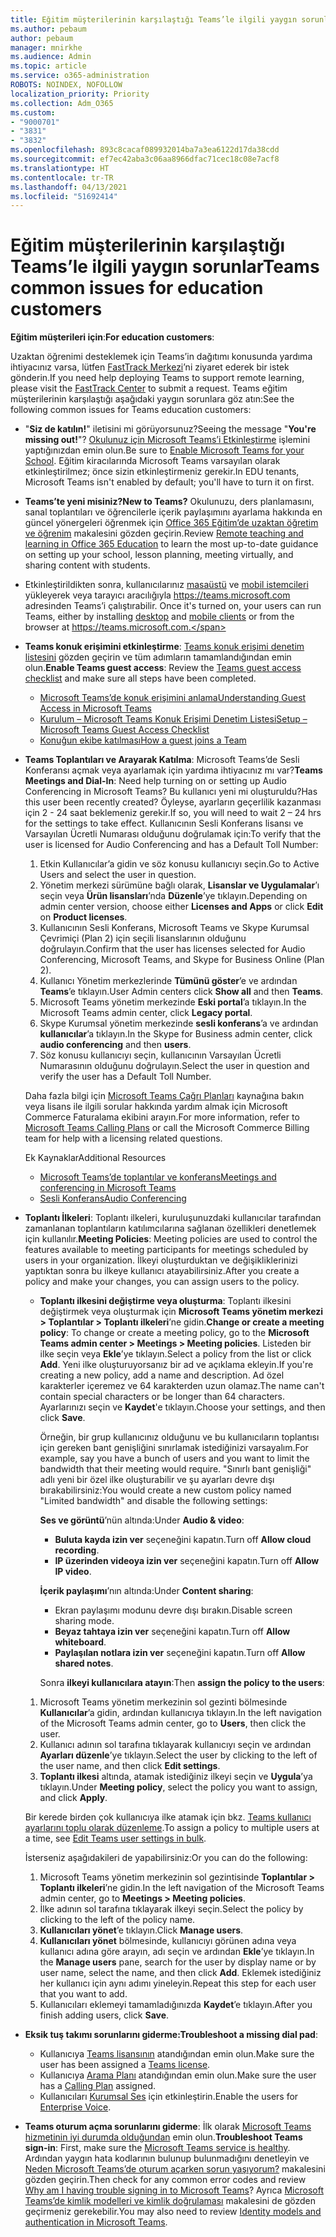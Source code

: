 ```yaml
---
title: Eğitim müşterilerinin karşılaştığı Teams’le ilgili yaygın sorunlar
ms.author: pebaum
author: pebaum
manager: mnirkhe
ms.audience: Admin
ms.topic: article
ms.service: o365-administration
ROBOTS: NOINDEX, NOFOLLOW
localization_priority: Priority
ms.collection: Adm_O365
ms.custom:
- "9000701"
- "3831"
- "3832"
ms.openlocfilehash: 893c8cacaf089932014ba7a3ea6122d17da38cdd
ms.sourcegitcommit: ef7ec42aba3c06aa8966dfac71cec18c08e7acf8
ms.translationtype: HT
ms.contentlocale: tr-TR
ms.lasthandoff: 04/13/2021
ms.locfileid: "51692414"
---
```

# <a name="teams-common-issues-for-education-customers"></a><span data-ttu-id="85c79-102">Eğitim müşterilerinin karşılaştığı Teams’le ilgili yaygın sorunlar</span><span class="sxs-lookup"><span data-stu-id="85c79-102">Teams common issues for education customers</span></span>

<span data-ttu-id="85c79-103">**Eğitim müşterileri için**:</span><span class="sxs-lookup"><span data-stu-id="85c79-103">**For education customers**:</span></span>

<span data-ttu-id="85c79-104">Uzaktan öğrenimi desteklemek için Teams’in dağıtımı konusunda yardıma ihtiyacınız varsa, lütfen [FastTrack Merkezi](https://www.microsoft.com/fasttrack)’ni ziyaret ederek bir istek gönderin.</span><span class="sxs-lookup"><span data-stu-id="85c79-104">If you need help deploying Teams to support remote learning, please visit the [FastTrack Center](https://www.microsoft.com/fasttrack) to submit a request.</span></span> <span data-ttu-id="85c79-105">Teams eğitim müşterilerinin karşılaştığı aşağıdaki yaygın sorunlara göz atın:</span><span class="sxs-lookup"><span data-stu-id="85c79-105">See the following common issues for Teams education customers:</span></span>

- <span data-ttu-id="85c79-106">"**Siz de katılın!**" iletisini mi görüyorsunuz?</span><span class="sxs-lookup"><span data-stu-id="85c79-106">Seeing the message "**You're missing out!**"?</span></span> <span data-ttu-id="85c79-107">[Okulunuz için Microsoft Teams’i Etkinleştirme](https://docs.microsoft.com/microsoft-365/education/intune-edu-trial/enable-microsoft-teams) işlemini yaptığınızdan emin olun.</span><span class="sxs-lookup"><span data-stu-id="85c79-107">Be sure to [Enable Microsoft Teams for your School](https://docs.microsoft.com/microsoft-365/education/intune-edu-trial/enable-microsoft-teams).</span></span> <span data-ttu-id="85c79-108">Eğitim kiracılarında Microsoft Teams varsayılan olarak etkinleştirilmez; önce sizin etkinleştirmeniz gerekir.</span><span class="sxs-lookup"><span data-stu-id="85c79-108">In EDU tenants, Microsoft Teams isn't enabled by default; you'll have to turn it on first.</span></span>

- <span data-ttu-id="85c79-109">**Teams’te yeni misiniz?**</span><span class="sxs-lookup"><span data-stu-id="85c79-109">**New to Teams?**</span></span> <span data-ttu-id="85c79-110">Okulunuzu, ders planlamasını, sanal toplantıları ve öğrencilerle içerik paylaşımını ayarlama hakkında en güncel yönergeleri öğrenmek için [Office 365 Eğitim’de uzaktan öğretim ve öğrenim](https://support.office.com/article/remote-teaching-and-learning-in-office-365-education-f651ccae-7b65-478b-8366-51bb884025c4) makalesini gözden geçirin.</span><span class="sxs-lookup"><span data-stu-id="85c79-110">Review [Remote teaching and learning in Office 365 Education](https://support.office.com/article/remote-teaching-and-learning-in-office-365-education-f651ccae-7b65-478b-8366-51bb884025c4) to learn the most up-to-date guidance on setting up your school, lesson planning, meeting virtually, and sharing content with students.</span></span>

- <span data-ttu-id="85c79-111">Etkinleştirildikten sonra, kullanıcılarınız [masaüstü](https://docs.microsoft.com/MicrosoftTeams/get-clients#desktop-client) ve [mobil istemcileri](https://docs.microsoft.com/MicrosoftTeams/get-clients#mobile-clients) yükleyerek veya tarayıcı aracılığıyla https://teams.microsoft.com adresinden Teams’i çalıştırabilir. </span><span class="sxs-lookup"><span data-stu-id="85c79-111">Once it's turned on, your users can run Teams, either by installing [desktop](https://docs.microsoft.com/MicrosoftTeams/get-clients#desktop-client) and [mobile clients](https://docs.microsoft.com/MicrosoftTeams/get-clients#mobile-clients) or from the browser at https://teams.microsoft.com.</span></span>

- <span data-ttu-id="85c79-112">**Teams konuk erişimini etkinleştirme**: [Teams konuk erişimi denetim listesini](https://docs.microsoft.com/microsoftteams/guest-access-checklist) gözden geçirin ve tüm adımların tamamlandığından emin olun.</span><span class="sxs-lookup"><span data-stu-id="85c79-112">**Enable Teams guest access**: Review the [Teams guest access checklist](https://docs.microsoft.com/microsoftteams/guest-access-checklist) and make sure all steps have been completed.</span></span>
    - [<span data-ttu-id="85c79-113">Microsoft Teams’de konuk erişimini anlama</span><span class="sxs-lookup"><span data-stu-id="85c79-113">Understanding Guest Access in Microsoft Teams</span></span>](https://docs.microsoft.com/microsoftteams/guest-access)
    - [<span data-ttu-id="85c79-114">Kurulum – Microsoft Teams Konuk Erişimi Denetim Listesi</span><span class="sxs-lookup"><span data-stu-id="85c79-114">Setup – Microsoft Teams Guest Access Checklist</span></span>](https://docs.microsoft.com/microsoftteams/guest-access-checklist)
    - [<span data-ttu-id="85c79-115">Konuğun ekibe katılması</span><span class="sxs-lookup"><span data-stu-id="85c79-115">How a guest joins a Team</span></span>](https://docs.microsoft.com/microsoftteams/guest-joins)

- <span data-ttu-id="85c79-116">**Teams Toplantıları ve Arayarak Katılma**: Microsoft Teams’de Sesli Konferansı açmak veya ayarlamak için yardıma ihtiyacınız mı var?</span><span class="sxs-lookup"><span data-stu-id="85c79-116">**Teams Meetings and Dial-In**: Need help turning on or setting up Audio Conferencing in Microsoft Teams?</span></span> <span data-ttu-id="85c79-117">Bu kullanıcı yeni mi oluşturuldu?</span><span class="sxs-lookup"><span data-stu-id="85c79-117">Has this user been recently created?</span></span> <span data-ttu-id="85c79-118">Öyleyse, ayarların geçerlilik kazanması için 2 - 24 saat beklemeniz gerekir.</span><span class="sxs-lookup"><span data-stu-id="85c79-118">If so, you will need to wait 2 – 24 hrs for the settings to take effect.</span></span> <span data-ttu-id="85c79-119">Kullanıcının Sesli Konferans lisansı ve Varsayılan Ücretli Numarası olduğunu doğrulamak için:</span><span class="sxs-lookup"><span data-stu-id="85c79-119">To verify that the user is licensed for Audio Conferencing and has a Default Toll Number:</span></span>
    1. <span data-ttu-id="85c79-120">Etkin Kullanıcılar’a gidin ve söz konusu kullanıcıyı seçin.</span><span class="sxs-lookup"><span data-stu-id="85c79-120">Go to Active Users and select the user in question.</span></span>
    2. <span data-ttu-id="85c79-121">Yönetim merkezi sürümüne bağlı olarak, **Lisanslar ve Uygulamalar**’ı seçin veya **Ürün lisansları**’nda **Düzenle**’ye tıklayın.</span><span class="sxs-lookup"><span data-stu-id="85c79-121">Depending on admin center version, choose either **Licenses and Apps** or click **Edit** on **Product licenses**.</span></span>
    3. <span data-ttu-id="85c79-122">Kullanıcının Sesli Konferans, Microsoft Teams ve Skype Kurumsal Çevrimiçi (Plan 2) için seçili lisanslarının olduğunu doğrulayın.</span><span class="sxs-lookup"><span data-stu-id="85c79-122">Confirm that the user has licenses selected for Audio Conferencing, Microsoft Teams, and Skype for Business Online (Plan 2).</span></span>
    4. <span data-ttu-id="85c79-123">Kullanıcı Yönetim merkezlerinde **Tümünü göster**’e ve ardından **Teams**’e tıklayın.</span><span class="sxs-lookup"><span data-stu-id="85c79-123">User Admin centers click **Show all** and then **Teams**.</span></span>
    5. <span data-ttu-id="85c79-124">Microsoft Teams yönetim merkezinde **Eski portal**’a tıklayın.</span><span class="sxs-lookup"><span data-stu-id="85c79-124">In the Microsoft Teams admin center, click **Legacy portal**.</span></span>
    6. <span data-ttu-id="85c79-125">Skype Kurumsal yönetim merkezinde **sesli konferans**’a ve ardından **kullanıcılar**’a tıklayın.</span><span class="sxs-lookup"><span data-stu-id="85c79-125">In the Skype for Business admin center, click **audio conferencing** and then **users**.</span></span>
    7. <span data-ttu-id="85c79-126">Söz konusu kullanıcıyı seçin, kullanıcının Varsayılan Ücretli Numarasının olduğunu doğrulayın.</span><span class="sxs-lookup"><span data-stu-id="85c79-126">Select the user in question and verify the user has a Default Toll Number.</span></span>

    <span data-ttu-id="85c79-127">Daha fazla bilgi için [Microsoft Teams Çağrı Planları](https://docs.microsoft.com/microsoftteams/calling-plans-for-office-365) kaynağına bakın veya lisans ile ilgili sorular hakkında yardım almak için Microsoft Commerce Faturalama ekibini arayın.</span><span class="sxs-lookup"><span data-stu-id="85c79-127">For more information, refer to [Microsoft Teams Calling Plans](https://docs.microsoft.com/microsoftteams/calling-plans-for-office-365) or call the Microsoft Commerce Billing team for help with a licensing related questions.</span></span>

    <span data-ttu-id="85c79-128">Ek Kaynaklar</span><span class="sxs-lookup"><span data-stu-id="85c79-128">Additional Resources</span></span>

    - [<span data-ttu-id="85c79-129">Microsoft Teams’de toplantılar ve konferans</span><span class="sxs-lookup"><span data-stu-id="85c79-129">Meetings and conferencing in Microsoft Teams</span></span>](https://docs.microsoft.com/microsoftteams/deploy-meetings-microsoft-teams-landing-page)
    - [<span data-ttu-id="85c79-130">Sesli Konferans</span><span class="sxs-lookup"><span data-stu-id="85c79-130">Audio Conferencing</span></span>](https://docs.microsoft.com/microsoftteams/audio-conferencing-in-office-365)

- <span data-ttu-id="85c79-131">**Toplantı İlkeleri**: Toplantı ilkeleri, kuruluşunuzdaki kullanıcılar tarafından zamanlanan toplantıların katılımcılarına sağlanan özellikleri denetlemek için kullanılır.</span><span class="sxs-lookup"><span data-stu-id="85c79-131">**Meeting Policies**: Meeting policies are used to control the features available to meeting participants for meetings scheduled by users in your organization.</span></span> <span data-ttu-id="85c79-132">İlkeyi oluşturduktan ve değişikliklerinizi yaptıktan sonra bu ilkeye kullanıcı atayabilirsiniz.</span><span class="sxs-lookup"><span data-stu-id="85c79-132">After you create a policy and make your changes, you can assign users to the policy.</span></span>

    - <span data-ttu-id="85c79-133">**Toplantı ilkesini değiştirme veya oluşturma**: Toplantı ilkesini değiştirmek veya oluşturmak için **Microsoft Teams yönetim merkezi > Toplantılar > Toplantı ilkeleri**’ne gidin.</span><span class="sxs-lookup"><span data-stu-id="85c79-133">**Change or create a meeting policy**: To change or create a meeting policy, go to the **Microsoft Teams admin center > Meetings > Meeting policies**.</span></span> <span data-ttu-id="85c79-134">Listeden bir ilke seçin veya **Ekle**’ye tıklayın.</span><span class="sxs-lookup"><span data-stu-id="85c79-134">Select a policy from the list or click **Add**.</span></span> <span data-ttu-id="85c79-135">Yeni ilke oluşturuyorsanız bir ad ve açıklama ekleyin.</span><span class="sxs-lookup"><span data-stu-id="85c79-135">If you're creating a new policy, add a name and description.</span></span> <span data-ttu-id="85c79-136">Ad özel karakterler içeremez ve 64 karakterden uzun olamaz.</span><span class="sxs-lookup"><span data-stu-id="85c79-136">The name can't contain special characters or be longer than 64 characters.</span></span> <span data-ttu-id="85c79-137">Ayarlarınızı seçin ve **Kaydet**'e tıklayın.</span><span class="sxs-lookup"><span data-stu-id="85c79-137">Choose your settings, and then click **Save**.</span></span> 
    
        <span data-ttu-id="85c79-138">Örneğin, bir grup kullanıcınız olduğunu ve bu kullanıcıların toplantısı için gereken bant genişliğini sınırlamak istediğinizi varsayalım.</span><span class="sxs-lookup"><span data-stu-id="85c79-138">For example, say you have a bunch of users and you want to limit the bandwidth that their meeting would require.</span></span> <span data-ttu-id="85c79-139">"Sınırlı bant genişliği" adlı yeni bir özel ilke oluşturabilir ve şu ayarları devre dışı bırakabilirsiniz:</span><span class="sxs-lookup"><span data-stu-id="85c79-139">You would create a new custom policy named "Limited bandwidth" and disable the following settings:</span></span>

        <span data-ttu-id="85c79-140">**Ses ve görüntü**’nün altında:</span><span class="sxs-lookup"><span data-stu-id="85c79-140">Under **Audio & video**:</span></span>
        - <span data-ttu-id="85c79-141">**Buluta kayda izin ver** seçeneğini kapatın.</span><span class="sxs-lookup"><span data-stu-id="85c79-141">Turn off **Allow cloud recording**.</span></span>
        - <span data-ttu-id="85c79-142">**IP üzerinden videoya izin ver** seçeneğini kapatın.</span><span class="sxs-lookup"><span data-stu-id="85c79-142">Turn off **Allow IP video**.</span></span>

        <span data-ttu-id="85c79-143">**İçerik paylaşımı**’nın altında:</span><span class="sxs-lookup"><span data-stu-id="85c79-143">Under **Content sharing**:</span></span>

        - <span data-ttu-id="85c79-144">Ekran paylaşımı modunu devre dışı bırakın.</span><span class="sxs-lookup"><span data-stu-id="85c79-144">Disable screen sharing mode.</span></span>
        - <span data-ttu-id="85c79-145">**Beyaz tahtaya izin ver** seçeneğini kapatın.</span><span class="sxs-lookup"><span data-stu-id="85c79-145">Turn off **Allow whiteboard**.</span></span>
        - <span data-ttu-id="85c79-146">**Paylaşılan notlara izin ver** seçeneğini kapatın.</span><span class="sxs-lookup"><span data-stu-id="85c79-146">Turn off **Allow shared notes**.</span></span>

        <span data-ttu-id="85c79-147">Sonra **ilkeyi kullanıcılara atayın**:</span><span class="sxs-lookup"><span data-stu-id="85c79-147">Then **assign the policy to the users**:</span></span>

    1. <span data-ttu-id="85c79-148">Microsoft Teams yönetim merkezinin sol gezinti bölmesinde **Kullanıcılar**’a gidin, ardından kullanıcıya tıklayın.</span><span class="sxs-lookup"><span data-stu-id="85c79-148">In the left navigation of the Microsoft Teams admin center, go to **Users**, then click the user.</span></span>
    2. <span data-ttu-id="85c79-149">Kullanıcı adının sol tarafına tıklayarak kullanıcıyı seçin ve ardından **Ayarları düzenle**’ye tıklayın.</span><span class="sxs-lookup"><span data-stu-id="85c79-149">Select the user by clicking to the left of the user name, and then click **Edit settings**.</span></span>
    3. <span data-ttu-id="85c79-150">**Toplantı ilkesi** altında, atamak istediğiniz ilkeyi seçin ve **Uygula**’ya tıklayın.</span><span class="sxs-lookup"><span data-stu-id="85c79-150">Under **Meeting policy**, select the policy you want to assign, and click **Apply**.</span></span>

    <span data-ttu-id="85c79-151">Bir kerede birden çok kullanıcıya ilke atamak için bkz. [Teams kullanıcı ayarlarını toplu olarak düzenleme](https://docs.microsoft.com/microsoftteams/edit-user-settings-in-bulk).</span><span class="sxs-lookup"><span data-stu-id="85c79-151">To assign a policy to multiple users at a time, see [Edit Teams user settings in bulk](https://docs.microsoft.com/microsoftteams/edit-user-settings-in-bulk).</span></span>

    <span data-ttu-id="85c79-152">İsterseniz aşağıdakileri de yapabilirsiniz:</span><span class="sxs-lookup"><span data-stu-id="85c79-152">Or you can do the following:</span></span>
    1. <span data-ttu-id="85c79-153">Microsoft Teams yönetim merkezinin sol gezintisinde **Toplantılar > Toplantı ilkeleri**’ne gidin.</span><span class="sxs-lookup"><span data-stu-id="85c79-153">In the left navigation of the Microsoft Teams admin center, go to **Meetings > Meeting policies**.</span></span>
    2. <span data-ttu-id="85c79-154">İlke adının sol tarafına tıklayarak ilkeyi seçin.</span><span class="sxs-lookup"><span data-stu-id="85c79-154">Select the policy by clicking to the left of the policy name.</span></span>
    3. <span data-ttu-id="85c79-155">**Kullanıcıları yönet**’e tıklayın.</span><span class="sxs-lookup"><span data-stu-id="85c79-155">Click **Manage users**.</span></span>
    4. <span data-ttu-id="85c79-156">**Kullanıcıları yönet** bölmesinde, kullanıcıyı görünen adına veya kullanıcı adına göre arayın, adı seçin ve ardından **Ekle**’ye tıklayın.</span><span class="sxs-lookup"><span data-stu-id="85c79-156">In the **Manage users** pane, search for the user by display name or by user name, select the name, and then click **Add**.</span></span> <span data-ttu-id="85c79-157">Eklemek istediğiniz her kullanıcı için aynı adımı yineleyin.</span><span class="sxs-lookup"><span data-stu-id="85c79-157">Repeat this step for each user that you want to add.</span></span>
    5. <span data-ttu-id="85c79-158">Kullanıcıları eklemeyi tamamladığınızda **Kaydet**’e tıklayın.</span><span class="sxs-lookup"><span data-stu-id="85c79-158">After you finish adding users, click **Save**.</span></span>

- <span data-ttu-id="85c79-159">**Eksik tuş takımı sorunlarını giderme:**</span><span class="sxs-lookup"><span data-stu-id="85c79-159">**Troubleshoot a missing dial pad**:</span></span>
    - <span data-ttu-id="85c79-160">Kullanıcıya [Teams lisansının](https://docs.microsoft.com/MicrosoftTeams/assign-teams-licenses) atandığından emin olun.</span><span class="sxs-lookup"><span data-stu-id="85c79-160">Make sure the user has been assigned a [Teams license](https://docs.microsoft.com/MicrosoftTeams/assign-teams-licenses).</span></span>
    - <span data-ttu-id="85c79-161">Kullanıcıya [Arama Planı](https://docs.microsoft.com/MicrosoftTeams/calling-plan-landing-page) atandığından emin olun.</span><span class="sxs-lookup"><span data-stu-id="85c79-161">Make sure the user has a [Calling Plan](https://docs.microsoft.com/MicrosoftTeams/calling-plan-landing-page) assigned.</span></span>
    - <span data-ttu-id="85c79-162">Kullanıcıları [Kurumsal Ses](https://docs.microsoft.com/skypeforbusiness/skype-for-business-hybrid-solutions/plan-your-phone-system-cloud-pbx-solution/enable-users-for-enterprise-voice-online-and-phone-system-voicemail#to-enable-your-users-for-phone-system-in-office-365-voice-and-voicemail) için etkinleştirin.</span><span class="sxs-lookup"><span data-stu-id="85c79-162">Enable the users for [Enterprise Voice](https://docs.microsoft.com/skypeforbusiness/skype-for-business-hybrid-solutions/plan-your-phone-system-cloud-pbx-solution/enable-users-for-enterprise-voice-online-and-phone-system-voicemail#to-enable-your-users-for-phone-system-in-office-365-voice-and-voicemail).</span></span>

- <span data-ttu-id="85c79-163">**Teams oturum açma sorunlarını giderme**: İlk olarak [Microsoft Teams hizmetinin iyi durumda olduğundan](https://admin.microsoft.com/Adminportal/Home?source=applauncher#/servicehealth) emin olun.</span><span class="sxs-lookup"><span data-stu-id="85c79-163">**Troubleshoot Teams sign-in**: First, make sure the [Microsoft Teams service is healthy](https://admin.microsoft.com/Adminportal/Home?source=applauncher#/servicehealth).</span></span> <span data-ttu-id="85c79-164">Ardından yaygın hata kodlarının bulunup bulunmadığını denetleyin ve [Neden Microsoft Teams’de oturum açarken sorun yaşıyorum?](https://support.office.com/article/a02f683b-61a3-4008-9447-ee60c5593b0f) makalesini gözden geçirin.</span><span class="sxs-lookup"><span data-stu-id="85c79-164">Then check for any common error codes and review [Why am I having trouble signing in to Microsoft Teams](https://support.office.com/article/a02f683b-61a3-4008-9447-ee60c5593b0f)?</span></span> <span data-ttu-id="85c79-165">Ayrıca [Microsoft Teams’de kimlik modelleri ve kimlik doğrulaması](https://docs.microsoft.com/MicrosoftTeams/identify-models-authentication) makalesini de gözden geçirmeniz gerekebilir.</span><span class="sxs-lookup"><span data-stu-id="85c79-165">You may also need to review [Identity models and authentication in Microsoft Teams](https://docs.microsoft.com/MicrosoftTeams/identify-models-authentication).</span></span>
